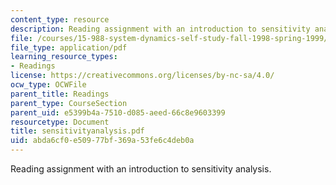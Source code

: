 ```yaml
---
content_type: resource
description: Reading assignment with an introduction to sensitivity analysis.
file: /courses/15-988-system-dynamics-self-study-fall-1998-spring-1999/abda6cf0e50977bf369a53fe6c4deb0a_sensitivityanalysis.pdf
file_type: application/pdf
learning_resource_types:
- Readings
license: https://creativecommons.org/licenses/by-nc-sa/4.0/
ocw_type: OCWFile
parent_title: Readings
parent_type: CourseSection
parent_uid: e5399b4a-7510-d085-aeed-66c8e9603399
resourcetype: Document
title: sensitivityanalysis.pdf
uid: abda6cf0-e509-77bf-369a-53fe6c4deb0a
---
```

Reading assignment with an introduction to sensitivity analysis.